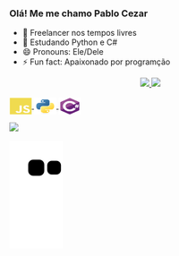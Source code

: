 ### Olá! Me me chamo Pablo Cezar

- 🔭  Freelancer nos tempos livres
- 🌱 Estudando Python e C#
- 😄 Pronouns: Ele/Dele
- ⚡ Fun fact: Apaixonado por programção

<div align="center">
  <a href="https://github.com/pablocezar777">
  <img height="180em" src="https://github-readme-stats.vercel.app/api?username=pablocezar777&show_icons=true&theme=dracula&include_all_commits=true&count_private=true"/>
  <img height="180em" src="https://github-readme-stats.vercel.app/api/top-langs/?username=pablocezar777&layout=compact&langs_count=7&theme=dracula"/>
</div>
  
<div style="display: inline_block"><br>
  <img align="center" alt="Rafa-Js" height="30" width="40" src="https://raw.githubusercontent.com/devicons/devicon/master/icons/javascript/javascript-plain.svg">
  <img align="center" alt="Rafa-Ts" height="30" width="40"     src="https://raw.githubusercontent.com/devicons/devicon/master/icons/python/python-original.svg">
  <img align="center" alt="Rafa-Ts" height="30" width="40"     src="https://raw.githubusercontent.com/devicons/devicon/master/icons/csharp/csharp-original.svg">
</div>

 </div>  
 
  <a href="https://www.linkedin.com/in/pablo-cezar-b46238222" target="_blank"><img src="https://img.shields.io/badge/-LinkedIn-%230077B5?style=for-the-badge&logo=linkedin&logoColor=white" target="_blank"></a> 
  
 
  ![Snake animation](https://github.com/rafaballerini/rafaballerini/blob/output/github-contribution-grid-snake.svg)
 
</div>
